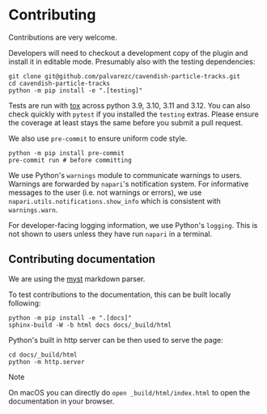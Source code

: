 # Contributing

Contributions are very welcome.

Developers will need to checkout a development copy of the plugin and install it in editable mode.
Presumably also with the testing dependencies:

    git clone git@github.com/palvarezc/cavendish-particle-tracks.git
    cd cavendish-particle-tracks
    python -m pip install -e ".[testing]"

Tests are run with [tox] across python 3.9, 3.10, 3.11 and 3.12.
You can also check quickly with `pytest` if you installed the `testing` extras.
Please ensure the coverage at least stays the same before you submit a pull request.

We also use `pre-commit` to ensure uniform code style.

    python -m pip install pre-commit
    pre-commit run # before committing

[tox]: https://tox.readthedocs.io/en/latest/

We use Python's `warnings` module to communicate warnings to users.
Warnings are forwarded by `napari`'s notification system.
For informative messages to the user (i.e. not warnings or errors), we use `napari.utils.notifications.show_info` which is consistent with `warnings.warn`.

For developer-facing logging information, we use Python's `logging`.
This is not shown to users unless they have run `napari` in a terminal.

## Contributing documentation

We are using the [myst](https://myst-parser.readthedocs.io/en/latest/index.html) markdown parser.

To test contributions to the documentation, this can be built locally following:

    python -m pip install -e ".[docs]"
    sphinx-build -W -b html docs docs/_build/html

Python's built in http server can be then used to serve the page:

    cd docs/_build/html
    python -m http.server

> [!NOTE]
> On macOS you can directly do `open _build/html/index.html` to open the documentation in your browser.
